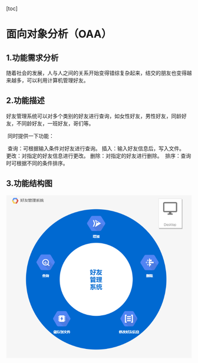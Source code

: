 [toc]

# 面向对象分析（OAA）

## 1.功能需求分析

​	随着社会的发展，人与人之间的关系开始变得错综复杂起来，结交的朋友也变得越来越多，可以利用计算机管理好友。

## 2.功能描述

​	好友管理系统可以对多个类别的好友进行查询，如女性好友，男性好友，同龄好友，不同龄好友，一班好友，哥们等。

​	同时提供一下功能：

​	查询：可根据输入条件对好友进行查询。
​	插入：输入好友信息后，写入文件。
​	更改：对指定的好友信息进行更改。
​	删除：对指定的好友进行删除。
​	排序：查询时可根据不同的条件排序。

## 3.功能结构图

![功能](好友管理系统.png)

